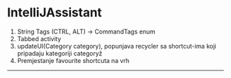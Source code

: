 # IntelliJAssistant

1. String Tags (CTRL, ALT) -> CommandTags enum
2. Tabbed activity
3. updateUI(Category category), popunjava recycler sa shortcut-ima koji pripadaju kategoriji categoryž
4. Premjestanje favourite shortcuta na vrh
---------------------------------------------------------------------------------------------------------
